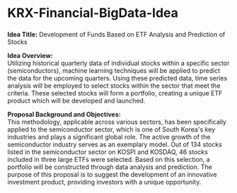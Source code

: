 # KRX-Financial-BigData-Idea

###
**Idea Title:** Development of Funds Based on ETF Analysis and Prediction of Stocks

**Idea Overview:**  
Utilizing historical quarterly data of individual stocks within a specific sector (semiconductors), machine learning techniques will be applied to predict the data for the upcoming quarters. Using these predicted data, time series analysis will be employed to select stocks within the sector that meet the criteria. These selected stocks will form a portfolio, creating a unique ETF product which will be developed and launched.

**Proposal Background and Objectives:**  
This methodology, applicable across various sectors, has been specifically applied to the semiconductor sector, which is one of South Korea's key industries and plays a significant global role. The active growth of the semiconductor industry serves as an exemplary model. Out of 134 stocks listed in the semiconductor sector on KOSPI and KOSDAQ, 46 stocks included in three large ETFs were selected. Based on this selection, a portfolio will be constructed through data analysis and prediction. The purpose of this proposal is to suggest the development of an innovative investment product, providing investors with a unique opportunity.
